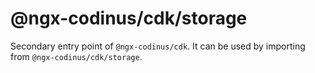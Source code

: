 # @ngx-codinus/cdk/storage

Secondary entry point of `@ngx-codinus/cdk`. It can be used by importing from `@ngx-codinus/cdk/storage`.
